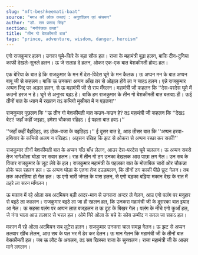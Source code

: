 ```yaml
---
slug: "mft-beshkeemati-baat"
source: "मगध की लोक कथाएं : अनुशाीलन एवं संचयन"
author: "डॉ. राम प्रसाद सिंह"
section: "मनोरंजक कथा"
title: "तीन गो बेशकीमती बात"
tags: "prince, adventure, wisdom, danger, heroism"
---
```

एगो राजकुमार हलन। उनका घूमे-फिरे के बड़ा सौक हल। राजा के महामंत्री बूढ़ा हलन, बाकि दीन-दुनिया काफी देखले-सुनले हलन। ऊ जे सलाह दे हलन, ओकर एक-एक बात बेशकीमती होवऽ हल।

एक बेरिया के बात हे कि राजकुमार के मन में देस-विदेस घूमे के मन कैलक। ऊ अप्पन मन के बात अप्पन बाबू जी से कहलन। बाकि ऊ उनकरा अप्पन आँख तर से ओझल होवे ला न चाहऽ हलन। एन्ने राजकुमार अप्पन जिद्द पर अड़ल हलन, से ऊ महामंत्री जी से राय मँगलन। महामंत्री जी कहलन कि ''देस-परदेस घूमे में कउनो हरज न हे। घूमे से अनुभव बढ़ऽ हे। बाकि हम राजकुमार के तीन गो बेशकीमती बात बतावऽ ही। ऊई तीनों बात के ध्यान में रखतन तऽ कभियो मुसीबत में न पड़तन!''

राजकुमार पूछलन कि ''ऊ तीन गो बेशकीमती बात कउन-कउन हे? तऽ महामंत्री जी कहलन कि ''देखऽ बेटा! जहाँ कहीं जइहऽ, हमेशा चौकन्ना रहिहऽ। ई पहला बात हवऽ।'’ 

''जहाँ कहीं बैइठिहऽ, तऽ ठोक-बजा के बइठिहऽ।'' ई दूसर बात हे, आउ तीसर बात कि ''अप्पन हरवा-हथियार के कभियो अलग न रखिहऽ। अइसन रखिह कि झट से ओकरा से अप्पन रच्छा कर सकीं!''
 
राजकुमार तीनों बेशकीमती बात के अप्पन गाँठ बाँध लेलन, आउर देस-परदेस घूमे चललन। ऊ अप्पन सबसे तेज भागेओला घोड़ा पर सवार हलन। राह में तीन गो ठग उनका देखलक आउ पाछा लग गेल। उन सब के विचार राजकुमार के लूट लेवे के हल। राजकुमार महामंत्री के पहलका बात के मोताबिक चारों ओर चौकन्ना होके चल रहलन हल। ऊ अप्पन घोड़ा के एतना तेज दउड़यलन, कि तीनों ठग काफी पीछे छूट गेलन। तब तक अधरतिया हो गेल हल। ऊ एगो भारी जंगल के पास हलन, से एगो बड़का बढ़िया मकान देख के रात में ठहरे ला सरन माँगलन।

ऊ मकान में रहे ओला सब अदमियन बड़ी आदर-मान से उनकरा अन्दर ले गेलन, आउ एगो पलंग पर मनुहार से बइठे ला कहलन। राजकुमार बइठे ला जा ही रहलन हल, कि उनकरा महामंत्री जी के दूसरका बात इयाद आ गेल। ऊ सहसा पलंग पर अप्पन लात बजड़लन त ऊ टूट के बिखर गेल। पलंग के नीचे एगो कुआँ हल, जे नंगा भाला आउ तलवार से भरल हल। ओमे गिरे ओला के बचे के कोय उम्मीद न करल जा सकऽ हल। 

मकान में रहे ओला अदमियन सब लुटेरा हलन। राजकुमार उनकरा चाल समझ गेलन। ऊ झट से अप्पन तलवार खींच लेलन, आउ सब के पल भर में ढेर कर देलन। ऊ मान गेलन कि महामंत्री जी के तीनों बात बेसकीमती हल। जब ऊ लौट के अयलन, तऽ सब खिस्सा राजा के सुनवलन। राजा महामंत्री जी के आउर माने लगलन।